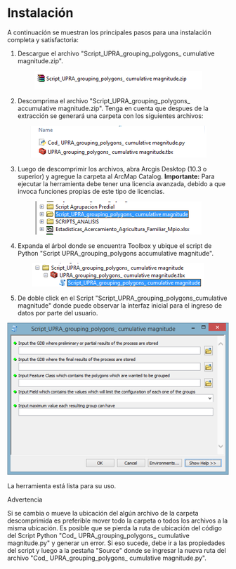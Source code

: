   # Instalación

<p>
A continuación se muestran los principales pasos para una instalación completa y satisfactoria:
</p>

1. Descargue el archivo "Script_UPRA_grouping_polygons_ cumulative magnitude.zip".

<p align="center">
 <img src="Imagenes\descarga.png">
</p>

2. Descomprima el archivo "Script_UPRA_grouping_polygons_ accumulative magnitude.zip". Tenga en cuenta que despues de la extracción se generará una carpeta con los siguientes archivos:

<p align="center">
 <img src="Imagenes\ArchivosDescargados.png">
</p>

3. Luego de descomprimir los archivos, abra Arcgis Desktop (10.3  o superior) y agregue la carpeta al ArcMap Catalog. **Importante:** Para ejecutar la herramienta debe tener una licencia avanzada, debido a que invoca funciones propias de este tipo de licencias.

<p align="center">
 <img src="Imagenes\catalogo.png">
</p>

4. Expanda el árbol donde se encuentra Toolbox y ubique el script de Python "Script UPRA_grouping_polygons accumulative magnitude".

<p align="center">
 <img src="Imagenes\expandir.png">
</p>

5. De doble click en el Script "Script_UPRA_grouping_polygons_cumulative magnitude" donde puede observar la interfaz inicial para el ingreso de datos por parte del usuario.

<p align="center">
 <img src="Imagenes\interfazinicial.png">
</p>

La herramienta está lista para su uso.

Advertencia

Si se cambia o mueve la ubicación del algún archivo de la carpeta descomprimida es preferible mover todo la carpeta o todos los archivos a la misma ubicación. Es posible que se pierda la ruta de ubicación del código del Script Python "Cod_ UPRA_grouping_polygons_ cumulative magnitude.py" y generar un error. Si eso sucede, debe ir a las propiedades del script y luego a la pestaña "Source" donde se ingresar la nueva ruta del archivo "Cod_ UPRA_grouping_polygons_ cumulative magnitude.py".
